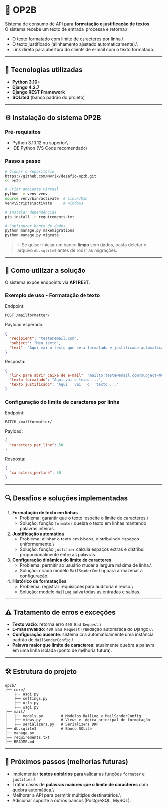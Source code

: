 # 📌 OP2B

Sistema de consumo de API para **formatação e justificação de textos**.\
O sistema recebe um texto de entrada, processa e retorna:\
- O texto formatado com limite de caracteres por linha.\
- O texto justificado (alinhamento ajustado automaticamente).\
- Link direto para abertura do cliente de e-mail com o texto formatado.

------------------------------------------------------------------------

## 🚀 Tecnologias utilizadas

-   **Python 3.10+**
-   **Django 4.2.7**
-   **Django REST Framework**
-   **SQLite3** (banco padrão do projeto)

------------------------------------------------------------------------

## ⚙️ Instalação do sistema OP2B

### Pré-requisitos

-   Python 3.10.12 ou superior\
-   IDE Python (VS Code recomendado)

### Passo a passo

``` bash
# Clonar o repositório
https://github.com/Mvrix/desafio-op2b.git
cd op2b

# Criar ambiente virtual
python -m venv venv
source venv/bin/activate  # Linux/Mac
venv\Scripts\activate     # Windows

# Instalar dependências
pip install -r requirements.txt

# Configurar banco de dados
python manage.py makemigrations
python manage.py migrate
```

> 💡 Se quiser iniciar um banco **limpo** sem dados, basta deletar o
> arquivo `db.sqlite3` antes de rodar as migrações.

------------------------------------------------------------------------

## 📖 Como utilizar a solução

O sistema expõe endpoints via **API REST**.

### Exemplo de uso - Formatação de texto

Endpoint:

    POST /mailformatter/

Payload esperado:

``` json
{
  "recipient": "teste@email.com",
  "subject": "Meu texto",
  "text": "Aqui vai o texto que será formatado e justificado automaticamente"
}
```

Resposta:

``` json
{
  "link para abrir caixa de e-mail": "mailto:teste@email.com?subject=Meu%20texto%20Formatado&body=...",
  "texto formatado": "Aqui vai o texto ...",
  "texto justificado": "Aqui   vai   o   texto ..."
}
```

### Configuração do limite de caracteres por linha

Endpoint:

    PATCH /mailformatter/

Payload:

``` json
{
  "caracters_per_line": 50
}
```

Resposta:

``` json
{
  "caracters_perline": 50
}
```

------------------------------------------------------------------------

## 🔍 Desafios e soluções implementadas

1.  **Formatação de texto em linhas**
    -   Problema: garantir que o texto respeite o limite de caracteres.\
    -   Solução: função `formater` quebra o texto em linhas mantendo
        palavras inteiras.
2.  **Justificação automática**
    -   Problema: alinhar o texto em blocos, distribuindo espaços
        uniformemente.\
    -   Solução: função `justifier` calcula espaços extras e distribui
        proporcionalmente entre as palavras.
3.  **Configuração dinâmica do limite de caracteres**
    -   Problema: permitir ao usuário mudar a largura máxima de linha.\
    -   Solução: criado modelo `MailSenderConfig` para armazenar a
        configuração.
4.  **Histórico de formatações**
    -   Problema: registrar requisições para auditoria e reuso.\
    -   Solução: modelo `MailLog` salva todas as entradas e saídas.

------------------------------------------------------------------------

## ⚠️ Tratamento de erros e exceções

-   **Texto vazio**: retorna erro `400 Bad Request`.\
-   **E-mail inválido**: `400 Bad Request` (validação automática do
    Django).\
-   **Configuração ausente**: sistema cria automaticamente uma instância
    padrão de `MailSenderConfig`.\
-   **Palavra maior que limite de caracteres**: atualmente quebra a
    palavra em uma linha isolada (ponto de melhoria futura).

------------------------------------------------------------------------

## 🛠️ Estrutura do projeto

    op2b/
    │── core/
    	├── asgi.py
    	├── settings.py
    	├── urls.py
    	├── wsgi.py
    │── mail/
    │   ├── models.py        # Modelos MailLog e MailSenderConfig
    │   ├── views.py         # Views e lógica principal de formatação
    │   ├── serializers.py   # Serializers DRF
    │── db.sqlite3           # Banco SQLite
    │── manage.py
    │── requirements.txt
    │── README.md

------------------------------------------------------------------------

## 📌 Próximos passos (melhorias futuras)

-   Implementar **testes unitários** para validar as funções `formater`
    e `justifier`.\
-   Tratar casos de **palavras maiores que o limite de caracteres** com
    quebra automática.\
-   Melhorar a API para permitir múltiplos destinatários.\
-   Adicionar suporte a outros bancos (PostgreSQL, MySQL).